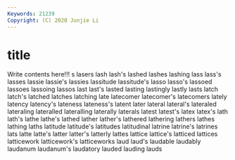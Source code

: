 ```yaml
---
Keywords: 21239
Copyright: (C) 2020 Junjie Li
---
```


# title

Write contents here!!!
s 
lasers
lash 
lash's 
lashed 
lashes 
lashing 
lass 
lass's 
lasses 
lassie 
lassie's
lassies 
lassitude 
lassitude's 
lasso 
lasso's 
lassoed 
lassoes 
lassoing 
lassos 
last
last's 
lasted 
lasting 
lastingly 
lastly 
lasts 
latch 
latch's 
latched 
latches
latching 
late 
latecomer 
latecomer's 
latecomers 
lately 
latency 
latency's 
lateness 
lateness's
latent 
later 
lateral 
lateral's 
lateraled 
lateraling 
lateralled 
lateralling 
laterally 
laterals
latest 
latest's 
latex 
latex's 
lath 
lath's 
lathe 
lathe's 
lathed 
lather
lather's 
lathered 
lathering 
lathers 
lathes 
lathing 
laths 
latitude 
latitude's 
latitudes
latitudinal 
latrine 
latrine's 
latrines 
lats 
latte 
latte's 
latter 
latter's 
latterly
lattes 
lattice 
lattice's 
latticed 
lattices 
latticework 
latticework's 
latticeworks 
laud 
laud's
laudable 
laudably 
laudanum 
laudanum's 
laudatory 
lauded 
lauding 
lauds 
